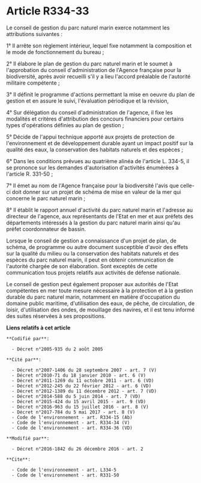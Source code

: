 # Article R334-33

Le conseil de gestion du parc naturel marin exerce notamment les attributions suivantes : 

1° Il arrête son règlement intérieur, lequel fixe notamment la composition et le mode de fonctionnement du bureau ; 

2° Il élabore le plan de gestion du parc naturel marin et le soumet à l'approbation du conseil d'administration de l'Agence
française pour la biodiversité, après avoir recueilli s'il y a lieu l'accord préalable de l'autorité militaire compétente ; 

3° Il définit le programme d'actions permettant la mise en oeuvre du plan de gestion et en assure le suivi, l'évaluation
périodique et la révision, 

4° Sur délégation du conseil d'administration de l'agence, il fixe les modalités et critères d'attribution des concours
financiers pour certains types d'opérations définies au plan de gestion ; 

5° Décide de l'appui technique apporté aux projets de protection de l'environnement et de développement durable ayant un
impact positif sur la qualité des eaux, la conservation des habitats naturels et des espèces ; 

6° Dans les conditions prévues au quatrième alinéa de l'article L. 334-5, il se prononce sur les demandes d'autorisation
d'activités énumérées à l'article R. 331-50 ; 

7° Il émet au nom de l'Agence française pour la biodiversité l'avis que celle-ci doit donner sur un projet de schéma de mise
en valeur de la mer qui concerne le parc naturel marin ; 

8° Il établit le rapport annuel d'activité du parc naturel marin et l'adresse au directeur de l'agence, aux représentants de
l'Etat en mer et aux préfets des départements intéressés à la gestion du parc naturel marin ainsi qu'au préfet coordonnateur
de bassin. 

Lorsque le conseil de gestion a connaissance d'un projet de plan, de schéma, de programme ou autre document susceptible
d'avoir des effets sur la qualité du milieu ou la conservation des habitats naturels et des espèces du parc naturel marin, il
peut en obtenir communication de l'autorité chargée de son élaboration. Sont exceptés de cette communication tous projets
relatifs aux activités de défense nationale. 

Le conseil de gestion peut également proposer aux autorités de l'Etat compétentes en mer toute mesure nécessaire à la
protection et à la gestion durable du parc naturel marin, notamment en matière d'occupation du domaine public maritime,
d'utilisation des eaux, de pêche, de circulation, de loisir, d'utilisation des ondes, de mouillage des navires, et il est
tenu informé des suites réservées à ses propositions.

**Liens relatifs à cet article**

	**Codifié par**:

	  - Décret n°2005-935 du 2 août 2005

	**Cité par**:

	  - Décret n°2007-1406 du 28 septembre 2007 - art. 7 (V)
	  - Décret n°2010-71 du 18 janvier 2010 - art. 6 (V)
	  - Décret n°2011-1269 du 11 octobre 2011 - art. 6 (VD)
	  - Décret n°2012-245 du 22 février 2012 - art. 6 (VD)
	  - Décret n°2012-1389 du 11 décembre 2012 - art. 7 (VD)
	  - Décret n°2014-588 du 5 juin 2014 - art. 7 (VD)
	  - Décret n°2015-424 du 15 avril 2015 - art. 9 (VD)
	  - Décret n°2016-963 du 15 juillet 2016 - art. 8 (V)
	  - Décret n°2017-784 du 5 mai 2017 - art. 8 (V)
	  - Code de l'environnement - art. R334-15 (Ab)
	  - Code de l'environnement - art. R334-34 (V)
	  - Code de l'environnement - art. R334-36 (VD)

	**Modifié par**:

	  - Décret n°2016-1842 du 26 décembre 2016 - art. 2

	**Cite**:

	  - Code de l'environnement - art. L334-5
	  - Code de l'environnement - art. R331-50
